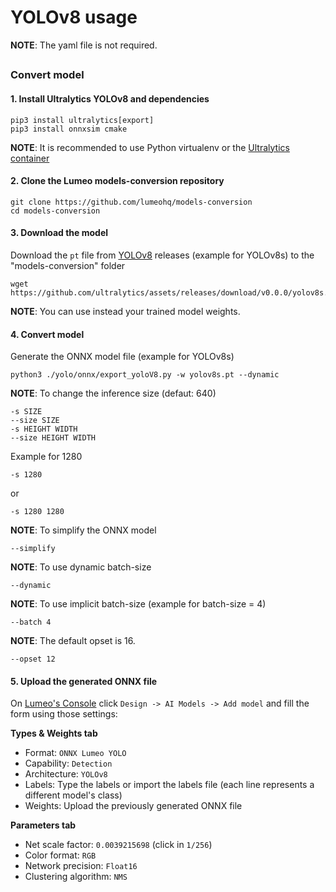 # YOLOv8 usage

**NOTE**: The yaml file is not required.

##

### Convert model

#### 1. Install Ultralytics YOLOv8 and dependencies

```
pip3 install ultralytics[export]
pip3 install onnxsim cmake
```

**NOTE**: It is recommended to use Python virtualenv or the [Ultralytics container](https://github.com/ultralytics/yolov5/wiki/Docker-Quickstart)

#### 2. Clone the Lumeo models-conversion repository

```
git clone https://github.com/lumeohq/models-conversion
cd models-conversion
```

#### 3. Download the model

Download the `pt` file from [YOLOv8](https://github.com/ultralytics/assets/releases/) releases (example for YOLOv8s) to the "models-conversion" folder

```
wget https://github.com/ultralytics/assets/releases/download/v0.0.0/yolov8s.pt
```

**NOTE**: You can use instead your trained model weights.

#### 4. Convert model

Generate the ONNX model file (example for YOLOv8s)

```
python3 ./yolo/onnx/export_yoloV8.py -w yolov8s.pt --dynamic
```

**NOTE**: To change the inference size (defaut: 640)

```
-s SIZE
--size SIZE
-s HEIGHT WIDTH
--size HEIGHT WIDTH
```

Example for 1280

```
-s 1280
```

or

```
-s 1280 1280
```

**NOTE**: To simplify the ONNX model

```
--simplify
```

**NOTE**: To use dynamic batch-size

```
--dynamic
```

**NOTE**: To use implicit batch-size (example for batch-size = 4)

```
--batch 4
```

**NOTE**: The default opset is 16.

```
--opset 12
```

#### 5. Upload the generated ONNX file

On [Lumeo's Console](https://console.lumeo.com/) click `Design -> AI Models -> Add model` and fill the form using those settings:

**Types & Weights tab**
* Format: `ONNX Lumeo YOLO`
* Capability: `Detection`
* Architecture: `YOLOv8`
* Labels: Type the labels or import the labels file (each line represents a different model's class)
* Weights: Upload the previously generated ONNX file

**Parameters tab**
* Net scale factor: `0.0039215698` (click in `1/256`)
* Color format: `RGB`
* Network precision: `Float16`
* Clustering algorithm: `NMS`
